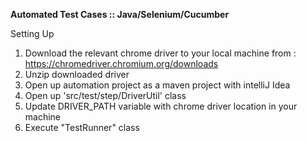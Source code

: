 **Automated Test Cases :: Java/Selenium/Cucumber**

Setting Up
1. Download the relevant chrome driver to your local machine from 
: https://chromedriver.chromium.org/downloads
2. Unzip downloaded driver
3. Open up automation project as a maven project with intelliJ Idea
4. Open up 'src/test/step/DriverUtil' class
5. Update DRIVER_PATH variable with chrome driver location in your machine
6. Execute "TestRunner" class
